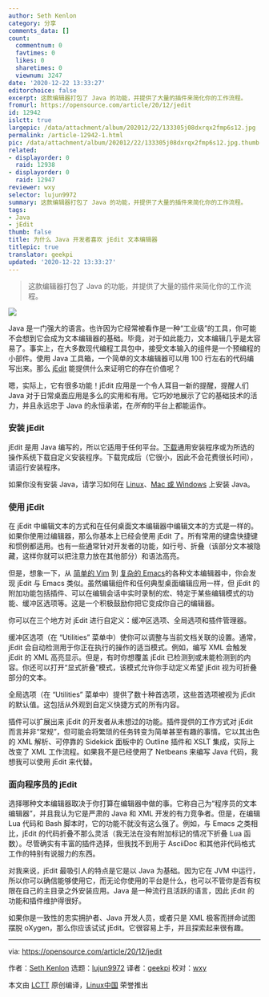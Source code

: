 ```yaml
---
author: Seth Kenlon
category: 分享
comments_data: []
count:
  commentnum: 0
  favtimes: 0
  likes: 0
  sharetimes: 0
  viewnum: 3247
date: '2020-12-22 13:33:27'
editorchoice: false
excerpt: 这款编辑器打包了 Java 的功能，并提供了大量的插件来简化你的工作流程。
fromurl: https://opensource.com/article/20/12/jedit
id: 12942
islctt: true
largepic: /data/attachment/album/202012/22/133305j08dxrqx2fmp6s12.jpg
permalink: /article-12942-1.html
pic: /data/attachment/album/202012/22/133305j08dxrqx2fmp6s12.jpg.thumb.jpg
related:
- displayorder: 0
  raid: 12938
- displayorder: 0
  raid: 12947
reviewer: wxy
selector: lujun9972
summary: 这款编辑器打包了 Java 的功能，并提供了大量的插件来简化你的工作流程。
tags:
- Java
- jEdit
thumb: false
title: 为什么 Java 开发者喜欢 jEdit 文本编辑器
titlepic: true
translator: geekpi
updated: '2020-12-22 13:33:27'
---
```



> 
> 这款编辑器打包了 Java 的功能，并提供了大量的插件来简化你的工作流程。
> 
> 
> 


![](/data/attachment/album/202012/22/133305j08dxrqx2fmp6s12.jpg)


Java 是一门强大的语言。也许因为它经常被看作是一种“工业级”的工具，你可能不会想到它会成为文本编辑器的基础。毕竟，对于如此能力，文本编辑几乎是太容易了。事实上，在大多数现代编程工具包中，接受文本输入的组件是一个预编程的小部件。使用 Java 工具箱，一个简单的文本编辑器可以用 100 行左右的代码编写出来。那么 [jEdit](http://jedit.org) 能提供什么来证明它的存在价值呢？


嗯，实际上，它有很多功能！jEdit 应用是一个令人耳目一新的提醒，提醒人们 Java 对于日常桌面应用是多么的实用和有用。它巧妙地展示了它的基础技术的活力，并且永远忠于 Java 的永恒承诺，在*所有*的平台上都能运作。


### 安装 jEdit


jEdit 是用 Java 编写的，所以它适用于任何平台。[下载](http://www.jedit.org/index.php?page=download)通用安装程序或为所选的操作系统下载自定义安装程序。下载完成后（它很小，因此不会花费很长时间），请运行安装程序。


如果你没有安装 Java，请学习如何在 [Linux](/article-11614-1.html)、[Mac 或 Windows](http://adoptopenjdk.org) 上安装 Java。


### 使用 jEdit


在 jEdit 中编辑文本的方式和在任何桌面文本编辑器中编辑文本的方式是一样的。如果你使用过编辑器，那么你基本上已经会使用 jEdit 了。所有常用的键盘快捷键和惯例都适用。也有一些通常针对开发者的功能，如行号、折叠（该部分文本被隐藏，这样你就可以把注意力放在其他部分）和语法高亮。


但是，想象一下，从 [简单的 Vim](https://opensource.com/article/20/12/vi-text-editor) 到 [复杂的 Emacs](/article-12923-1.html)的各种文本编辑器中，你会发现 jEdit 与 Emacs 类似。虽然编辑组件和任何典型桌面编辑应用一样，但 jEdit 的附加功能包括插件、可以在编辑会话中实时录制的宏、特定于某些编辑模式的功能、缓冲区选项等。这是一个积极鼓励你把它变成你自己的编辑器。


你可以在三个地方对 jEdit 进行自定义：缓冲区选项、全局选项和插件管理器。


缓冲区选项（在 “Utilities” 菜单中）使你可以调整与当前文档关联的设置。通常，jEdit 会自动检测用于你正在执行的操作的适当模式。例如，编写 XML 会触发 jEdit 的 XML 高亮显示。但是，有时你想覆盖 jEdit 已检测到或未能检测到的内容。你还可以打开“显式折叠”模式，该模式允许你手动定义希望 jEdit 视为可折叠部分的文本。


全局选项（在 “Utilities” 菜单中）提供了数十种首选项，这些首选项被视为 jEdit 的默认值。这包括从外观到自定义快捷方式的所有内容。


插件可以扩展出来 jEdit 的开发者从未想过的功能。插件提供的工作方式对 jEdit 而言并非“常规”，但可能会将繁琐的任务转变为简单甚至有趣的事情。它以其出色的 XML 解析、可停靠的 Sidekick 面板中的 Outline 插件和 XSLT 集成，实际上改变了 XML 工作流程。如果我不是已经使用了 Netbeans 来编写 Java 代码，我想我可以使用 jEdit 来代替。


### 面向程序员的 jEdit


选择哪种文本编辑器取决于你打算在编辑器中做的事。它称自己为“程序员的文本编辑器”，并且我认为它是严肃的 Java 和 XML 开发的有力竞争者。但是，在编辑 Lua 代码和 Bash 脚本时，它的功能不就没有这么强了。例如，与 Emacs 之类相比，jEdit 的代码折叠不那么灵活（我无法在没有附加标记的情况下折叠 Lua 函数）。尽管确实有丰富的插件选择，但我找不到用于 AsciiDoc 和其他非代码格式工作的特别有说服力的东西。


对我来说，jEdit 最吸引人的特点是它是以 Java 为基础。因为它在 JVM 中运行，所以你可以确信能够使用它，而无论你使用的平台是什么，也可以不管你是否有权限在自己的主目录之外安装应用。Java 是一种流行且活跃的语言，因此 jEdit 的功能和插件维护得很好。


如果你是一致性的忠实拥护者、Java 开发人员，或者只是 XML 极客而拼命试图摆脱 oXygen，那么你应该试试 jEdit。它很容易上手，并且探索起来很有趣。




---


via: <https://opensource.com/article/20/12/jedit>


作者：[Seth Kenlon](https://opensource.com/users/seth) 选题：[lujun9972](https://github.com/lujun9972) 译者：[geekpi](https://github.com/geekpi) 校对：[wxy](https://github.com/wxy)


本文由 [LCTT](https://github.com/LCTT/TranslateProject) 原创编译，[Linux中国](https://linux.cn/) 荣誉推出